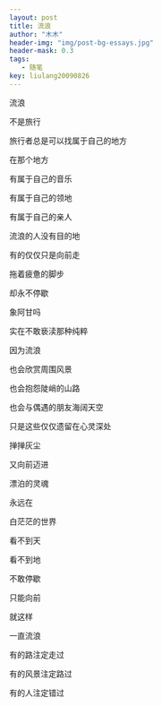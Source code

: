 ```yaml
---
layout: post
title: 流浪
author: "木木"
header-img: "img/post-bg-essays.jpg"
header-mask: 0.3
tags: 
   - 随笔
key: liulang20090826
---
```


流浪

不是旅行

旅行者总是可以找属于自己的地方

在那个地方

有属于自己的音乐

有属于自己的领地

有属于自己的亲人

流浪的人没有目的地

有的仅仅只是向前走

拖着疲惫的脚步

却永不停歇

象阿甘吗

实在不敢亵渎那种纯粹

因为流浪

也会欣赏周围风景

也会抱怨陡峭的山路

也会与偶遇的朋友海阔天空

只是这些仅仅遗留在心灵深处

掸掸灰尘

又向前迈进

漂泊的灵魂

永远在

白茫茫的世界

看不到天

看不到地

不敢停歇

只能向前

就这样

一直流浪

有的路注定走过

有的风景注定路过

有的人注定错过